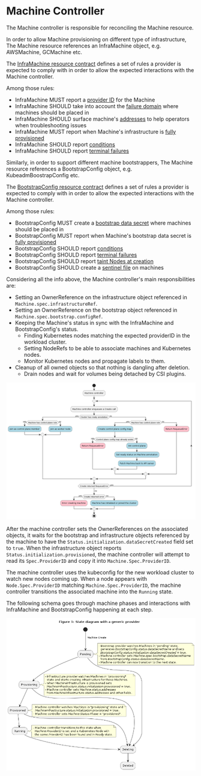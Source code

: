 # Machine Controller

The Machine controller is responsible for reconciling the Machine resource.

In order to allow Machine provisioning on different type of infrastructure, The Machine resource references
an InfraMachine object, e.g. AWSMachine, GCMachine etc.

The [InfraMachine resource contract](../../providers/contracts/infra-machine.md) defines a set of rules a provider is expected to comply with in order to allow
the expected interactions with the Machine controller.

Among those rules:
- InfraMachine MUST report a [provider ID](../../providers/contracts/infra-machine.md#inframachine-provider-id) for the Machine
- InfraMachine SHOULD take into account the [failure domain](../../providers/contracts/infra-machine.md#inframachine-failure-domain) where machines should be placed in
- InfraMachine SHOULD surface machine's [addresses](../../providers/contracts/infra-machine.md#inframachine-addresses) to help operators when troubleshooting issues
- InfraMachine MUST report when Machine's infrastructure is [fully provisioned](../../providers/contracts/infra-machine.md#inframachine-initialization-completed)
- InfraMachine SHOULD report [conditions](../../providers/contracts/infra-machine.md#inframachine-conditions)
- InfraMachine SHOULD report [terminal failures](../../providers/contracts/infra-machine.md#inframachine-terminal-failures)

Similarly, in order to support different machine bootstrappers, The Machine resource references
a BootstrapConfig object, e.g. KubeadmBoostrapConfig etc.

The [BootstrapConfig resource contract](../../providers/contracts/bootstrap-config.md) defines a set of rules a provider is expected to comply with in order to allow
the expected interactions with the Machine controller.

Among those rules:
- BootstrapConfig MUST create a [bootstrap data secret](../../providers/contracts/bootstrap-config.md#bootstrapconfig-data-secret) where machines should be placed in
- BootstrapConfig MUST report when Machine's bootstrap data secret is [fully provisioned](../../providers/contracts/bootstrap-config.md#bootstrapconfig-initialization-completed)
- BootstrapConfig SHOULD report [conditions](../../providers/contracts/bootstrap-config.md#bootstrapconfig-conditions)
- BootstrapConfig SHOULD report [terminal failures](../../providers/contracts/bootstrap-config.md#bootstrapconfig-terminal-failures)
- BootstrapConfig SHOULD report [taint Nodes at creation](../../providers/contracts/bootstrap-config.md#taint-nodes-at-creation)
- BootstrapConfig SHOULD create a [sentinel file](../../providers/contracts/bootstrap-config.md#sentinel-file) on machines

Considering all the info above, the Machine controller's main responsibilities are:

* Setting an OwnerReference on the infrastructure object referenced in `Machine.spec.infrastructureRef`.
* Setting an OwnerReference on the bootstrap object referenced in `Machine.spec.bootstrap.configRef`.
* Keeping the Machine's status in sync with the InfraMachine and BootstrapConfig's status.
  * Finding Kubernetes nodes matching the expected providerID in the workload cluster.
  * Setting NodeRefs to be able to associate machines and Kubernetes nodes.
  * Monitor Kubernetes nodes and propagate labels to them.
* Cleanup of all owned objects so that nothing is dangling after deletion.
  * Drain nodes and wait for volumes being detached by CSI plugins.

![](../../../images/cluster-admission-machine-controller.png)

After the machine controller sets the OwnerReferences on the associated objects, it waits for the bootstrap
and infrastructure objects referenced by the machine to have the `Status.initialization.dataSecretCreated` field set to `true`. When
the infrastructure object reports `Status.initialization.provisioned`, the machine controller will attempt to read its `Spec.ProviderID` and
copy it into `Machine.Spec.ProviderID`.

The machine controller uses the kubeconfig for the new workload cluster to watch new nodes coming up.
When a node appears with `Node.Spec.ProviderID` matching `Machine.Spec.ProviderID`, the machine controller
transitions the associated machine into the `Running` state.

The following schema goes through machine phases and interactions with InfraMachine and BootstrapConfig
happening at each step.

![](../../../images/machine-phases.png)
